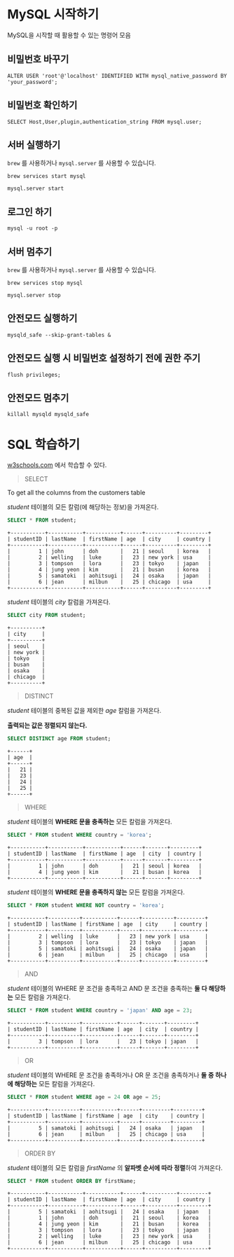 # MySQL 시작하기

MySQL을 시작할 때 활용할 수 있는 명령어 모음

## 비밀번호 바꾸기

```
ALTER USER 'root'@'localhost' IDENTIFIED WITH mysql_native_password BY 'your_password';
```

## 비밀번호 확인하기

```
SELECT Host,User,plugin,authentication_string FROM mysql.user;
```
## 서버 실행하기

```brew``` 를 사용하거나 ```mysql.server``` 를 사용할 수 있습니다.

```
brew services start mysql
```
```
mysql.server start
```

## 로그인 하기

```
mysql -u root -p
```

## 서버 멈추기

```brew``` 를 사용하거나 ```mysql.server``` 를 사용할 수 있습니다.

```
brew services stop mysql
```
```
mysql.server stop
```

## 안전모드 실행하기

```
mysqld_safe --skip-grant-tables &
```

## 안전모드 실행 시 비밀번호 설정하기 전에 권한 주기

```
flush privileges;
```

## 안전모드 멈추기

```
killall mysqld mysqld_safe
```

# SQL 학습하기

[w3schools.com](https://www.w3schools.com/sql/exercise.asp?filename=exercise_select1) 에서 학습할 수 있다.

> SELECT

To get all the columns from the customers table

_student_ 테이블의 모든 칼럼(에 해당하는 정보)을 가져온다.

```sql
SELECT * FROM student;
```
```
+-----------+-----------+-----------+------+----------+---------+
| studentID | lastName  | firstName | age  | city     | country |
+-----------+-----------+-----------+------+----------+---------+
|         1 | john      | doh       |   21 | seoul    | korea   |
|         2 | welling   | luke      |   23 | new york | usa     |
|         3 | tompson   | lora      |   23 | tokyo    | japan   |
|         4 | jung yeon | kim       |   21 | busan    | korea   |
|         5 | samatoki  | aohitsugi |   24 | osaka    | japan   |
|         6 | jean      | milbun    |   25 | chicago  | usa     |
+-----------+-----------+-----------+------+----------+---------+
```

_student_ 테이블의 _city_ 칼럼을 가져온다.

```sql
SELECT city FROM student;
```
```
+----------+
| city     |
+----------+
| seoul    |
| new york |
| tokyo    |
| busan    |
| osaka    |
| chicago  |
+----------+
```

> DISTINCT

_student_ 테이블의 중복된 값을 제외한 _age_ 칼럼을 가져온다.

**출력되는 값은 정렬되지 않는다.**

```sql
SELECT DISTINCT age FROM student;
```
```
+------+
| age  |
+------+
|   21 |
|   23 |
|   24 |
|   25 |
+------+
```

> WHERE

_student_ 테이블의 **WHERE 문을 충족하는** 모든 칼럼을 가져온다.

```sql
SELECT * FROM student WHERE country = 'korea';
```
```
+-----------+-----------+-----------+------+-------+---------+
| studentID | lastName  | firstName | age  | city  | country |
+-----------+-----------+-----------+------+-------+---------+
|         1 | john      | doh       |   21 | seoul | korea   |
|         4 | jung yeon | kim       |   21 | busan | korea   |
+-----------+-----------+-----------+------+-------+---------+
```

_student_ 테이블의 **WHERE 문을 충족하지 않는** 모든 칼럼을 가져온다.

```sql
SELECT * FROM student WHERE NOT country = 'korea';
```
```
+-----------+----------+-----------+------+----------+---------+
| studentID | lastName | firstName | age  | city     | country |
+-----------+----------+-----------+------+----------+---------+
|         2 | welling  | luke      |   23 | new york | usa     |
|         3 | tompson  | lora      |   23 | tokyo    | japan   |
|         5 | samatoki | aohitsugi |   24 | osaka    | japan   |
|         6 | jean     | milbun    |   25 | chicago  | usa     |
+-----------+----------+-----------+------+----------+---------+
```

> AND

_student_ 테이블의 WHERE 문 조건을 충족하고 AND 문 조건을 충족하는 **둘 다 해당하는** 모든 칼럼을 가져온다.

```sql
SELECT * FROM student WHERE country = 'japan' AND age = 23;
```
```
+-----------+----------+-----------+------+-------+---------+
| studentID | lastName | firstName | age  | city  | country |
+-----------+----------+-----------+------+-------+---------+
|         3 | tompson  | lora      |   23 | tokyo | japan   |
+-----------+----------+-----------+------+-------+---------+
```

> OR

_student_ 테이블의 WHERE 문 조건을 충족하거나 OR 문 조건을 충족하거나 **둘 중 하나에 해당하는** 모든 칼럼을 가져온다.

```sql
SELECT * FROM student WHERE age = 24 OR age = 25;
```
```
+-----------+----------+-----------+------+---------+---------+
| studentID | lastName | firstName | age  | city    | country |
+-----------+----------+-----------+------+---------+---------+
|         5 | samatoki | aohitsugi |   24 | osaka   | japan   |
|         6 | jean     | milbun    |   25 | chicago | usa     |
+-----------+----------+-----------+------+---------+---------+
```

> ORDER BY

_student_ 테이블의 모든 칼럼을 _firstName_ 의 **알파벳 순서에 따라 정렬**하여 가져온다.

```sql
SELECT * FROM student ORDER BY firstName;
```
```
+-----------+-----------+-----------+------+----------+---------+
| studentID | lastName  | firstName | age  | city     | country |
+-----------+-----------+-----------+------+----------+---------+
|         5 | samatoki  | aohitsugi |   24 | osaka    | japan   |
|         1 | john      | doh       |   21 | seoul    | korea   |
|         4 | jung yeon | kim       |   21 | busan    | korea   |
|         3 | tompson   | lora      |   23 | tokyo    | japan   |
|         2 | welling   | luke      |   23 | new york | usa     |
|         6 | jean      | milbun    |   25 | chicago  | usa     |
+-----------+-----------+-----------+------+----------+---------+
```